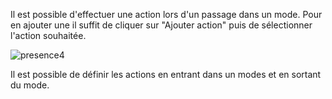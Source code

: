 Il est possible d'effectuer une action lors d'un passage dans un mode.
Pour en ajouter une il suffit de cliquer sur "Ajouter action" puis de sélectionner l'action souhaitée.

![presence4](../images/presence_actions.png)

Il est possible de définir les actions en entrant dans un modes et en sortant du mode. 
